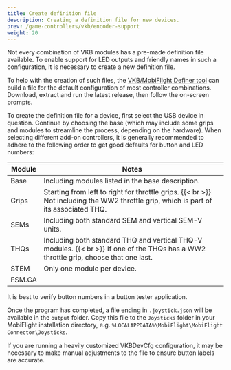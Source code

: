 ```yaml
---
title: Create definition file
description: Creating a definition file for new devices.
prev: /game-controllers/vkb/encoder-support
weight: 20
---
```

Not every combination of VKB modules has a pre-made definition file available. To enable support for LED outputs and friendly names in such a configuration, it is necessary to create a new definition file.

To help with the creation of such files, the [VKB/MobiFlight Definer tool](https://github.com/cbrauers/VKB-Mobiflight-Definer/releases/latest) can build a file for the default configuration of most controller combinations. Download, extract and run the latest release, then follow the on-screen prompts.

To create the definition file for a device, first select the USB device in question. Continue by choosing the base (which may include some grips and modules to streamline the process, depending on the hardware). When selecting different add-on controllers, it is generally recommended to adhere to the following order to get good defaults for button and LED numbers:

| Module | Notes                                                                                                                                     |
| ------ | ----------------------------------------------------------------------------------------------------------------------------------------- |
| Base   | Including modules listed in the base description.                                                                                         |
| Grips  | Starting from left to right for throttle grips. {{< br >}}  Not including the WW2 throttle grip, which is part of its associated THQ.     |
| SEMs   | Including both standard SEM and vertical SEM-V units.                                                                                     |
| THQs   | Including both standard THQ and vertical THQ-V modules. {{< br >}} If one of the THQs has a WW2 throttle grip, choose that one last.      |
| STEM   | Only one module per device.                                                                                                               |
| FSM.GA |                                                                                                                                           |

It is best to verify button numbers in a button tester application.

Once the program has completed, a file ending in `.joystick.json` will be available in the `output` folder. Copy this file to the `Joysticks` folder in your MobiFlight installation directory, e.g. `%LOCALAPPDATA%\MobiFlight\MobiFlight Connector\Joysticks`.

If you are running a heavily customized VKBDevCfg configuration, it may be necessary to make manual adjustments to the file to ensure button labels are accurate.
